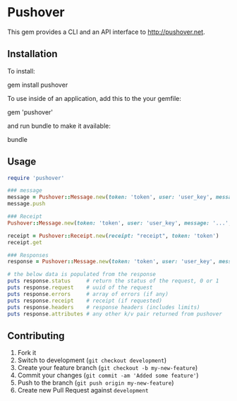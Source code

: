# Pushover

This gem provides a CLI and an API interface to http://pushover.net.

## Installation

To install:

  gem install pushover

To use inside of an application, add this to the your gemfile:

  gem 'pushover'

and run bundle to make it available:

  bundle

## Usage

```ruby
require 'pushover'

### message
message = Pushover::Message.new(token: 'token', user: 'user_key', message: '...')
message.push

### Receipt
Pushover::Message.new(token: 'token', user: 'user_key', message: '...', 'priority': 2, expire: 1, retry: 60).push

receipt = Pushover::Receipt.new(receipt: "receipt", token: 'token')
receipt.get

### Responses
response = Pushover::Message.new(token: 'token', user: 'user_key', message: '...').push

# the below data is populated from the response
puts response.status     # return the status of the request, 0 or 1
puts response.request    # uuid of the request
puts response.errors     # array of errors (if any)
puts response.receipt    # receipt (if requested)
puts response.headers    # response headers (includes limits)
puts response.attributes # any other k/v pair returned from pushover
```

## Contributing

1. Fork it
2. Switch to development (`git checkout development`)
3. Create your feature branch (`git checkout -b my-new-feature`)
4. Commit your changes (`git commit -am 'Added some feature'`)
5. Push to the branch (`git push origin my-new-feature`)
6. Create new Pull Request against `development`
